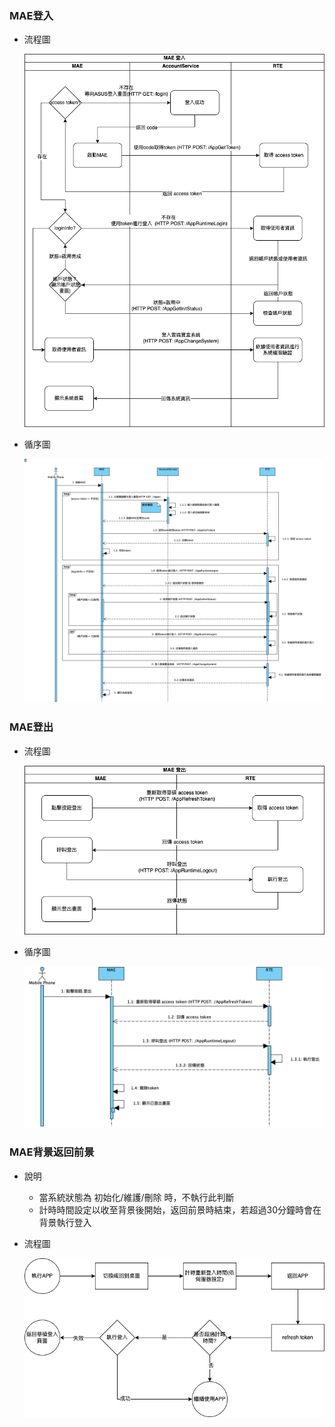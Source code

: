 
### <div id="applogin">MAE登入</div>
* 流程圖
  
    ![image][workflow_login]

* 循序圖

    ![image][sequence_login]

### <div id="applogout">MAE登出</div>
* 流程圖
  
    ![image][workflow_logout]

* 循序圖
  
    ![image][sequence_logout]

### <div id="appbacktofront">MAE背景返回前景</div>
* 說明
  * 當系統狀態為 初始化/維護/刪除 時，不執行此判斷
  * 計時時間設定以收至背景後開始，返回前景時結束，若超過30分鐘時會在背景執行登入
* 流程圖
  
    ![image][workflow_back_to_front]

<!-- 連結 -->
[sequence_login]:image/sequence_login.png "登入循序圖"
[sequence_logout]:image/sequence_logout.png "登出循序圖"
[workflow_login]:image/workflow_login.png "登入流程圖"
[workflow_logout]:image/workflow_logout.png "登出流程圖"
[workflow_back_to_front]:image/workflow_back_to_front.png "背景返回前景"

